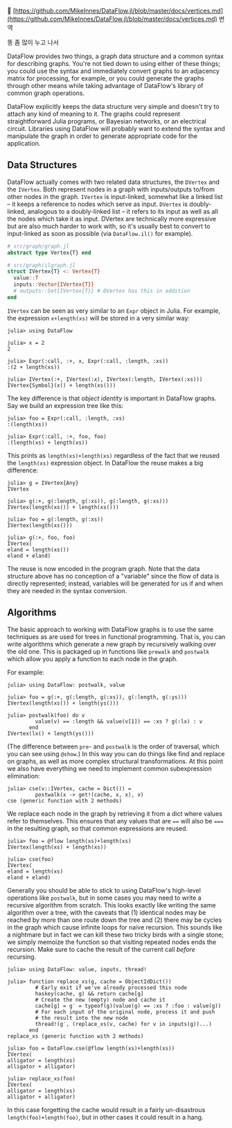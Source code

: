 
 🦉 [https://github.com/MikeInnes/DataFlow.jl/blob/master/docs/vertices.md](https://github.com/MikeInnes/DataFlow.jl/blob/master/docs/vertices.md) 번역


똥 좀 많이 누고 나서


DataFlow provides two things, a graph data structure and a common syntax for describing graphs. You're not tied down to using either of these things; you could use the syntax and immediately convert graphs to an adjacency matrix for processing, for example, or you could generate the graphs through other means while taking advantage of DataFlow's library of common graph operations.

DataFlow explicitly keeps the data structure very simple and doesn't try to attach any kind of meaning to it. The graphs could represent straightforward Julia programs, or Bayesian networks, or an electrical circuit. Libraries using DataFlow will probably want to extend the syntax and manipulate the graph in order to generate appropriate code for the application.

## Data Structures

DataFlow actually comes with two related data structures, the `DVertex` and the `IVertex`. Both represent nodes in a graph with inputs/outputs to/from other nodes in the graph. `IVertex` is input-linked, somewhat like a linked list – it keeps a reference to nodes which serve as input. `DVertex` is doubly-linked, analogous to a doubly-linked list – it refers to its input as well as all the nodes which take it as input. DVertex are technically more expressive but are also much harder to work with, so it's usually best to convert to input-linked as soon as possible (via `DataFlow.il()` for example).

```julia
# src/graph/graph.jl
abstract type Vertex{T} end

# src/graph/ilgraph.jl
struct IVertex{T} <: Vertex{T}
  value::T
  inputs::Vector{IVertex{T}}
  # outputs::Set{IVertex{T}} # DVertex has this in addition
end
```

`IVertex` can be seen as very similar to an `Expr` object in Julia. For example, the expression `x+length(xs)` will be stored in a very similar way:

```julia-repl
julia> using DataFlow

julia> x = 2
2

julia> Expr(:call, :+, x, Expr(:call, :length, :xs))
:(2 + length(xs))

julia> IVertex(:+, IVertex(:x), IVertex(:length, IVertex(:xs)))
IVertex{Symbol}(x() + length(xs()))
```

The key difference is that *object identity* is important in DataFlow graphs. Say we build an expression tree like this:

```julia-repl
julia> foo = Expr(:call, :length, :xs)
:(length(xs))

julia> Expr(:call, :+, foo, foo)
:(length(xs) + length(xs))
```

This prints as `length(xs)+length(xs)` regardless of the fact that we reused the `length(xs)` expression object. In DataFlow the reuse makes a big difference:

```julia-repl
julia> g = IVertex{Any}
IVertex

julia> g(:+, g(:length, g(:xs)), g(:length, g(:xs)))
IVertex(length(xs()) + length(xs()))

julia> foo = g(:length, g(:xs))
IVertex(length(xs()))

julia> g(:+, foo, foo)
IVertex(
eland = length(xs())
eland + eland)
```

The reuse is now encoded in the program graph. Note that the data structure above has no conception of a "variable" since the flow of data is directly represented; instead, variables will be generated for us if and when they are needed in the syntax conversion.

## Algorithms

The basic approach to working with DataFlow graphs is to use the same techniques as are used for trees in functional programming. That is, you can write algorithms which generate a new graph by recursively walking over the old one. This is packaged up in functions like `prewalk` and `postwalk` which allow you apply a function to each node in the graph.

For example:

```julia-repl
julia> using DataFlow: postwalk, value

julia> foo = g(:+, g(:length, g(:xs)), g(:length, g(:ys)))
IVertex(length(xs()) + length(ys()))

julia> postwalk(foo) do v
         value(v) == :length && value(v[1]) == :xs ? g(:lx) : v
       end
IVertex(lx() + length(ys()))
```

(The difference between `pre`- and `postwalk` is the order of traversal, which you can see using `@show`.) In this way you can do things like find and replace on graphs, as well as more complex structural transformations. At this point we also have everything we need to implement common subexpression elimination:

```julia-repl
julia> cse(v::IVertex, cache = Dict()) =
         postwalk(x -> get!(cache, x, x), v)
cse (generic function with 2 methods)
```

We replace each node in the graph by retrieving it from a dict where values refer to themselves. This ensures that any values that are `==` will also be `===` in the resulting graph, so that common expressions are reused.

```julia-repl
julia> foo = @flow length(xs)+length(xs)
IVertex(length(xs) + length(xs))

julia> cse(foo)
IVertex(
eland = length(xs)
eland + eland)
```

Generally you should be able to stick to using DataFlow's high-level operations like `postwalk`, but in some cases you may need to write a recursive algorithm from scratch. This looks exactly like writing the same algorithm over a tree, with the caveats that (1) identical nodes may be reached by more than one route down the tree and (2) there may be cycles in the graph which cause infinite loops for naive recursion. This sounds like a nightmare but in fact we can kill these two tricky birds with a single stone; we simply memoize the function so that visiting repeated nodes ends the recursion. Make sure to cache the result of the current call *before* recursing.

```julia-repl
julia> using DataFlow: value, inputs, thread!

julia> function replace_xs(g, cache = ObjectIdDict())
         # Early exit if we've already processed this node
         haskey(cache, g) && return cache[g]
         # Create the new (empty) node and cache it
         cache[g] = g′ = typeof(g)(value(g) == :xs ? :foo : value(g))
         # For each input of the original node, process it and push
         # the result into the new node
         thread!(g′, (replace_xs(v, cache) for v in inputs(g))...)
       end
replace_xs (generic function with 2 methods)

julia> foo = DataFlow.cse(@flow length(xs)+length(xs))
IVertex(
alligator = length(xs)
alligator + alligator)

julia> replace_xs(foo)
IVertex(
alligator = length(xs)
alligator + alligator)
```

In this case forgetting the cache would result in a fairly un-disastrous `length(foo)+length(foo)`, but in other cases it could result in a hang.

